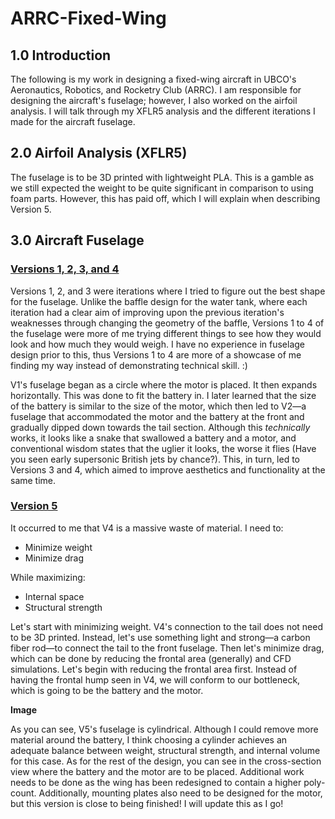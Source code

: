 # ARRC-Fixed-Wing

## 1.0 Introduction  
The following is my work in designing a fixed-wing aircraft in UBCO's Aeronautics, Robotics, and Rocketry Club (ARRC). I am responsible for designing the aircraft's fuselage; however, I also worked on the airfoil analysis. I will talk through my XFLR5 analysis and the different iterations I made for the aircraft fuselage.  

## 2.0 Airfoil Analysis (XFLR5)  
The fuselage is to be 3D printed with lightweight PLA. This is a gamble as we still expected the weight to be quite significant in comparison to using foam parts. However, this has paid off, which I will explain when describing Version 5.  

## 3.0 Aircraft Fuselage  

### <u>Versions 1, 2, 3, and 4</u>  
Versions 1, 2, and 3 were iterations where I tried to figure out the best shape for the fuselage. Unlike the baffle design for the water tank, where each iteration had a clear aim of improving upon the previous iteration's weaknesses through changing the geometry of the baffle, Versions 1 to 4 of the fuselage were more of me trying different things to see how they would look and how much they would weigh. I have no experience in fuselage design prior to this, thus Versions 1 to 4 are more of a showcase of me finding my way instead of demonstrating technical skill. :)  



V1's fuselage began as a circle where the motor is placed. It then expands horizontally. This was done to fit the battery in. I later learned that the size of the battery is similar to the size of the motor, which then led to V2—a fuselage that accommodated the motor and the battery at the front and gradually dipped down towards the tail section. Although this *technically* works, it looks like a snake that swallowed a battery and a motor, and conventional wisdom states that the uglier it looks, the worse it flies (Have you seen early supersonic British jets by chance?). This, in turn, led to Versions 3 and 4, which aimed to improve aesthetics and functionality at the same time.  

### <u>Version 5</u>  
It occurred to me that V4 is a massive waste of material. I need to:  

- Minimize weight  
- Minimize drag  

While maximizing:  

- Internal space  
- Structural strength  

Let's start with minimizing weight. V4's connection to the tail does not need to be 3D printed. Instead, let's use something light and strong—a carbon fiber rod—to connect the tail to the front fuselage. Then let's minimize drag, which can be done by reducing the frontal area (generally) and CFD simulations. Let's begin with reducing the frontal area first. Instead of having the frontal hump seen in V4, we will conform to our bottleneck, which is going to be the battery and the motor.  

**Image**  

As you can see, V5's fuselage is cylindrical. Although I could remove more material around the battery, I think choosing a cylinder achieves an adequate balance between weight, structural strength, and internal volume for this case. As for the rest of the design, you can see in the cross-section view where the battery and the motor are to be placed. Additional work needs to be done as the wing has been redesigned to contain a higher poly-count. Additionally, mounting plates also need to be designed for the motor, but this version is close to being finished! I will update this as I go!  
